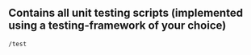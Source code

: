 ## Contains all unit testing scripts (implemented using a testing-framework of your choice)  

```
/test
```